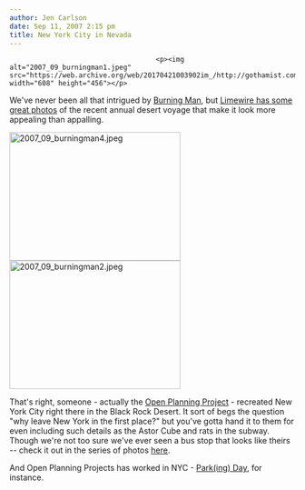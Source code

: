 ```yaml
---
author: Jen Carlson
date: Sep 11, 2007 2:15 pm
title: New York City in Nevada
---
```


	
										<p><img alt="2007_09_burningman1.jpeg" src="https://web.archive.org/web/20170421003902im_/http://gothamist.com/attachments/jen/2007_09_burningman1.jpeg" width="608" height="456"></p>

<p>We&apos;ve never been all that intrigued by <a href="https://web.archive.org/web/20170421003902/http://www.burningman.com/">Burning Man</a>, but <a href="https://web.archive.org/web/20170421003902/http://blog.limewire.com/posts/459-Burning-Man-Pictures-Of-Our-Camp">Limewire has some great photos</a> of the recent annual desert voyage that make it look more appealing than appalling. </p>

<p><img alt="2007_09_burningman4.jpeg" src="https://web.archive.org/web/20170421003902im_/http://gothamist.com/attachments/jen/2007_09_burningman4.jpeg" width="301" height="226"> <img alt="2007_09_burningman2.jpeg" src="https://web.archive.org/web/20170421003902im_/http://gothamist.com/attachments/jen/2007_09_burningman2.jpeg" width="301" height="226"></p>

<p>That&apos;s right, someone - actually the <a href="https://web.archive.org/web/20170421003902/http://www.openplans.org/">Open Planning Project</a> - recreated New York City right there in the Black Rock Desert. It sort of begs the question &quot;why leave New York in the first place?&quot; but you&apos;ve gotta hand it to them for even including such details as the Astor Cube and rats in the subway. Though we&apos;re not too sure we&apos;ve ever seen a bus stop that looks like theirs -- check it out in the series of photos <a href="https://web.archive.org/web/20170421003902/http://blog.limewire.com/posts/459-Burning-Man-Pictures-Of-Our-Camp">here</a>. </p>

<p>And Open Planning Projects has worked in NYC - <a href="https://web.archive.org/web/20170421003902/http://www.openplans.org/projects/park-ing-day">Park(ing) Day</a>, for instance.</p>					
										
									
				